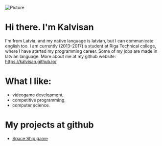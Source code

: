 ![Picture](http://www.ukcouponing.co.uk/wp-content/uploads/2014/10/about.jpg)
# Hi there. I'm Kalvisan
I'm from Latvia, and my native language is latvian, but I can communicate english too. I am currently (2013–2017) a student at Riga Technical college, where I have started my programming career. Some of my jobs are made in latvian language.
More about me at my github website: https://kalvisan.github.io/

# What I like: 
* videogame development,
* competitive programming,
* computer science.

# My projects at github
* <a href="https://github.com/Kalvisan/SpaceShip">Space Ship game</a>
